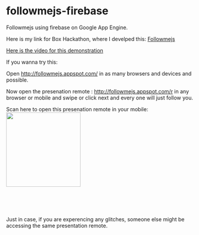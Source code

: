 followmejs-firebase
===================

Followmejs using firebase on Google App Engine.


Here is my link for Box Hackathon, where I develped this: <a href="http://redefiningwork.hackathon.io/teams/view/568" target="_blank">Followmejs</a>

<a href="http://www.youtube.com/watch?v=8mRrbkbTZFc" target="_blank">Here is the video for this demonstration</a>

If you wanna try this:

Open http://followmejs.appspot.com/ in as many browsers and devices and possible.

Now open the presenation remote : http://followmejs.appspot.com/r in any browser or mobile and swipe or click next and every one will just follow you.


Scan here to open this presenation remote in your mobile:
<img src="http://chart.apis.google.com/chart?chs=200x200&cht=qr&chl=http%3A%2F%2Ffollowmejs.appspot.com/r" width="200" height="200" alt="" />

<br/>
<br/>
<br/>

Just in case, if you are experencing any glitches, someone else might be accessing the same presentation remote.

